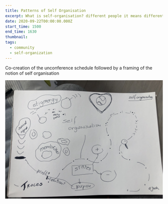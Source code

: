 ```yaml
---
title: Patterns of Self Organisation
excerpt: What is self-organisation? different people it means different things, lets frame the conversation together and build a common context around what works and what doesnt work.
date: 2020-09-22T00:00:00.000Z
start_time: 1500
end_time: 1630
thumbnail: 
tags:
  - community
  - self-organization
---
```

Co-creation of the unconference schedule followed by a framing of the notion of self organisation 

![Image of selforg](../../src/assets/img/Selforganisation.jpg)
